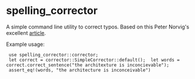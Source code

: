 # spelling_corrector 

A simple command line utility to correct typos. Based on this Peter Norvig's excellent [article](http://norvig.com/spell-correct.html).
<br>

Example usage:
 ```
  use spelling_corrector::corrector;
  let correct = corrector::SimpleCorrector::default();  let words = correct.correct_sentence("the architexture is inconcievable");
  assert_eq!(words, "the architecture is inconceivable")
```
